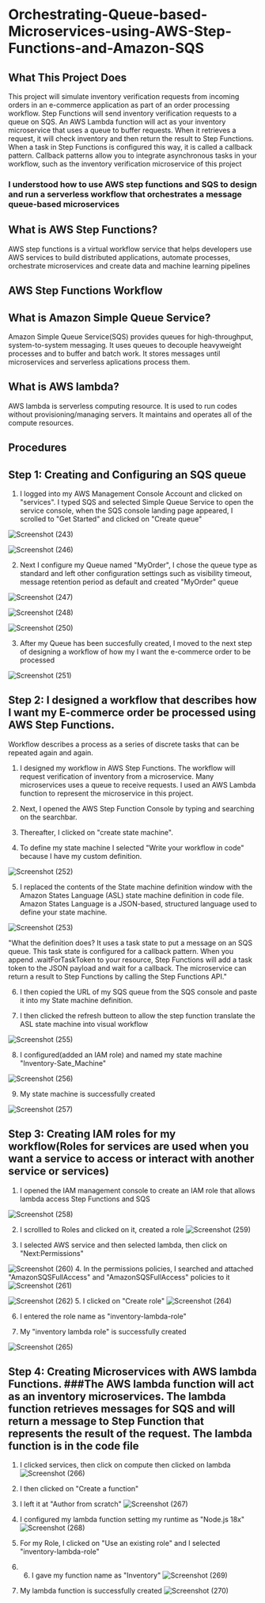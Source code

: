 # Orchestrating-Queue-based-Microservices-using-AWS-Step-Functions-and-Amazon-SQS
## What This Project Does
This project will simulate inventory verification requests from incoming orders in an e-commerce application as part of an order processing workflow. Step Functions will send inventory verification requests to a queue on SQS. An AWS Lambda function will act as your inventory microservice that uses a queue to buffer requests. When it retrieves a request, it will check inventory and then return the result to Step Functions. When a task in Step Functions is configured this way, it is called a callback pattern. Callback patterns allow you to integrate asynchronous tasks in your workflow, such as the inventory verification microservice of this project
### I understood how to use AWS step functions and SQS to design and run a serverless workflow that orchestrates a message queue-based microservices
## What is AWS Step Functions?
AWS step functions is a virtual workflow service that helps developers use AWS services to build distributed applications, automate processes, orchestrate microservices and create data and machine learning pipelines
## AWS Step Functions Workflow 
## What is Amazon Simple Queue Service?
Amazon Simple Queue Service(SQS) provides queues for high-throughput, system-to-system messaging. It uses queues to decouple heavyweight processes and to buffer and batch work. It stores messages until microservices and serverless aplications process them.
## What is AWS lambda?
AWS lambda is serverless computing resource. It is used to run codes without provisioning/managing servers. It maintains and operates all of the compute resources.
## Procedures
## Step 1: Creating and Configuring an SQS queue
1. I logged into my AWS Management Console Account and clicked on "services". I typed SQS and selected Simple Queue Service to open the service console, when the SQS console landing page appeared, I scrolled to "Get Started" and clicked on "Create queue"

![Screenshot (243)](https://user-images.githubusercontent.com/99415191/224582700-748a3f1d-a2e1-46ac-b7f8-25591b979634.png)


![Screenshot (246)](https://user-images.githubusercontent.com/99415191/224583986-ce02e073-3b82-4ccc-ad5b-f09fcc5b1a6c.png)


2. Next I configure my Queue named "MyOrder", I chose the queue type as standard and left other configuration settings such as visibility timeout, message retention period as default and created "MyOrder" queue


![Screenshot (247)](https://user-images.githubusercontent.com/99415191/224584887-b5144ea6-2cc9-4b16-91dd-916a704cfafd.png)


![Screenshot (248)](https://user-images.githubusercontent.com/99415191/224584954-3da2ac24-cecf-4dbb-b53a-95c11ffc367e.png)


![Screenshot (250)](https://user-images.githubusercontent.com/99415191/224584959-21007025-f7e7-44a5-95aa-4cf2aa08cd86.png)


3. After my Queue has been succesfully created, I moved to the next step of designing a workflow of how my I want the e-commerce order to be processed


![Screenshot (251)](https://user-images.githubusercontent.com/99415191/224584962-3a1afc8b-cb32-41c5-b484-17ca70e90f5e.png)

## Step 2: I designed a workflow that describes how I want my E-commerce order be processed using AWS Step Functions. 
Workflow describes a process as a series of discrete tasks that can be repeated again and again.

1. I designed my workflow in AWS Step Functions. The workflow will request verification of inventory from a microservice. Many microservices uses a queue to receive requests. I used an AWS Lambda function to represent the microservice in this project.

2. Next, I opened the AWS Step Function Console by typing and searching on the searchbar.

3. Thereafter, I clicked on "create state machine".

4. To define my state machine I selected "Write your workflow in code" because I have my custom definition.

![Screenshot (252)](https://user-images.githubusercontent.com/99415191/224594931-9f09b8ce-f160-4a15-b9a9-d74e0aed8296.png)

 5. I replaced the contents of the State machine definition window with the Amazon States Language (ASL) state machine definition in code file. Amazon States Language is a JSON-based, structured language used to define your state machine.
  
![Screenshot (253)](https://user-images.githubusercontent.com/99415191/224594865-029a1d33-46fe-402e-8bea-3dac245c0a8c.png)

"What the definition does? It uses a task state to put a message on an SQS queue. This task state is configured for a callback pattern. When you append .waitForTaskToken to your resource, Step Functions will add a task token to the JSON payload and wait for a callback. The microservice can return a result to Step Functions by calling the Step Functions API."

6. I then copied the URL of my SQS queue from the SQS console and paste it into my State machine definition.

7. I then clicked the refresh butteon to allow the step function translate the ASL state machine into visual workflow

![Screenshot (255)](https://user-images.githubusercontent.com/99415191/224594918-69411b2b-fb7c-4172-968b-7ffedae47846.png)

8. I configured(added an IAM role) and named my state machine "Inventory-Sate_Machine"

![Screenshot (256)](https://user-images.githubusercontent.com/99415191/224594923-1ec33774-71d3-487d-a783-22071155b630.png)

9. My state machine is successfully created

![Screenshot (257)](https://user-images.githubusercontent.com/99415191/224594927-b56ea54c-4365-4d77-ae91-d86e802065b6.png)

## Step 3: Creating IAM roles for my workflow(Roles for services are used when you want a service to access or interact with another service or services)

1. I opened the IAM management console to create an IAM role that allows lambda access Step Functions and SQS

![Screenshot (258)](https://user-images.githubusercontent.com/99415191/224697775-30e8ddfe-42c7-42aa-89dc-050392327854.png)

2. I scrollled to Roles and clicked on it, created a role
![Screenshot (259)](https://user-images.githubusercontent.com/99415191/224697789-9f3fb161-7e52-408f-8098-62ffb6a51393.png)

3. I selected AWS service and then selected  lambda, then click on "Next:Permissions"

 ![Screenshot (260)](https://user-images.githubusercontent.com/99415191/224697795-7323dd89-023a-4dde-b8c0-5840a0c271f3.png)
4. In the permissions policies, I searched and attached "AmazonSQSFullAccess" and "AmazonSQSFullAccess" policies to it
![Screenshot (261)](https://user-images.githubusercontent.com/99415191/224697801-e96553ff-a325-4a2b-b49b-6d679880fc74.png)

![Screenshot (262)](https://user-images.githubusercontent.com/99415191/224697806-f25dcc4e-9b2e-43e2-a489-1a80caa22f53.png)
5. I clicked on "Create role"
 ![Screenshot (264)](https://user-images.githubusercontent.com/99415191/224697821-2a9399af-fa7e-45fd-8dd3-755d82e1d7d5.png)
 
6. I entered the role name as "inventory-lambda-role"

7. My "inventory lambda role" is successfully created

![Screenshot (265)](https://user-images.githubusercontent.com/99415191/224697824-50a1d1cd-dde4-4de9-9bfd-633408bb0fff.png)

## Step 4: Creating Microservices with AWS lambda Functions. ###The AWS lambda function will act as an inventory microservices. The lambda function retrieves messages for SQS and will return a message to Step Function that represents the result of the request. The lambda function is in the code file
1. I clicked services, then click on compute then clicked on lambda
![Screenshot (266)](https://user-images.githubusercontent.com/99415191/224697830-00ef706f-283f-44bf-bed3-9b056610bd49.png)
2. I then clicked on "Create a function"
3. I left it at "Author from scratch"
![Screenshot (267)](https://user-images.githubusercontent.com/99415191/224697834-7b0fc17f-4753-4151-ad50-543ffd6e296e.png)
4. I configured my lambda function setting my runtime as "Node.js 18x"
![Screenshot (268)](https://user-images.githubusercontent.com/99415191/224697839-2c2a0620-e58e-4a0d-aa0f-5582121d5b4d.png)

5. For my Role, I clicked on  "Use an existing role" and I selected "inventory-lambda-role"
6. 6. I gave my function name as "Inventory"
![Screenshot (269)](https://user-images.githubusercontent.com/99415191/224697840-5bbcb892-c788-429f-a3c6-6f9d7602aaa9.png)

7. My lambda function is successfully created
![Screenshot (270)](https://user-images.githubusercontent.com/99415191/224697848-a4c81631-9e6d-4cdc-ab82-53b14397e049.png)
